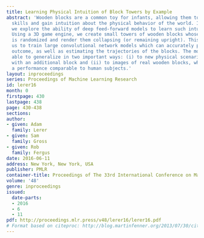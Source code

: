 ```yaml
---
title: Learning Physical Intuition of Block Towers by Example
abstract: 'Wooden blocks are a common toy for infants, allowing them to develop motor
  skills and gain intuition about the physical behavior of the world. In this paper,
  we explore the ability of deep feed-forward models to learn such intuitive physics.
  Using a 3D game engine, we create small towers of wooden blocks whose stability
  is randomized and render them collapsing (or remaining upright). This data allows
  us to train large convolutional network models which can accurately predict the
  outcome, as well as estimating the trajectories of the blocks. The models are also
  able to generalize in two important ways: (i) to new physical scenarios, e.g. towers
  with an additional block and (ii) to images of real wooden blocks, where it obtains
  a performance comparable to human subjects.'
layout: inproceedings
series: Proceedings of Machine Learning Research
id: lerer16
month: 0
firstpage: 430
lastpage: 438
page: 430-438
sections: 
author:
- given: Adam
  family: Lerer
- given: Sam
  family: Gross
- given: Rob
  family: Fergus
date: 2016-06-11
address: New York, New York, USA
publisher: PMLR
container-title: Proceedings of The 33rd International Conference on Machine Learning
volume: '48'
genre: inproceedings
issued:
  date-parts:
  - 2016
  - 6
  - 11
pdf: http://proceedings.mlr.press/v48/lerer16/lerer16.pdf
# Format based on citeproc: http://blog.martinfenner.org/2013/07/30/citeproc-yaml-for-bibliographies/
---
```

